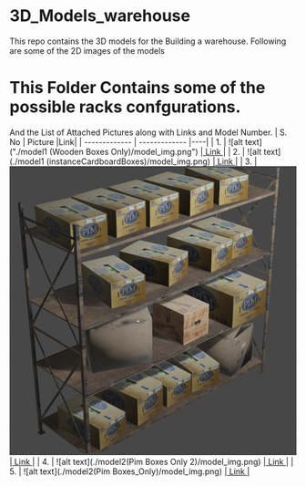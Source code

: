 # 3D_Models_warehouse

This repo contains the 3D models for the Building a warehouse. Following are some of the 2D images of the models

# This Folder Contains some of the possible racks confgurations.
And the List of Attached Pictures along with Links and Model Number.
| S. No  | Picture |Link|
| ------------- | ------------- |----|
| 1.  | ![alt text]("./model1 (Wooden Boxes Only)/model_img.png")  |<a href="https://github.com/AnuragSahu/3D_Models_warehouse/tree/master/CustomMadeRacks/model1%20(Wooden%20Boxes%20Only)"> Link </a>|
| 2.  | ![alt text](./model1 (instanceCardboardBoxes)/model_img.png)  |<a href="https://github.com/AnuragSahu/3D_Models_warehouse/tree/master/CustomMadeRacks/model1%20(instanceCardboardBoxes)"> Link </a>|
| 3.  | ![alt text](./model1(Mixed)/model_img.png)  |<a href="https://github.com/AnuragSahu/3D_Models_warehouse/tree/master/CustomMadeRacks/model1(Mixed)"> Link </a>|
| 4.  | ![alt text](./model2(Pim Boxes Only 2)/model_img.png)  |<a href="https://github.com/AnuragSahu/3D_Models_warehouse/tree/master/CustomMadeRacks/model2(Pim%20Boxes%20Only%202)"> Link </a>|
| 5.  | ![alt text](./model2(Pim Boxes_Only)/model_img.png)  |<a href="https://github.com/AnuragSahu/3D_Models_warehouse/tree/master/CustomMadeRacks/model2(Pim%20Boxes%20Only)"> Link </a>|